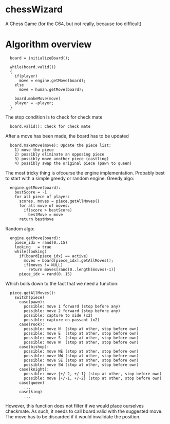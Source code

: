 # chessWizard
A Chess Game (for the C64, but not really, because too difficult)

# Algorithm overview
```
  board = initializeBoard();

  while(board.valid())
  {
    if(player)
      move = engine.getMove(board);
    else
      move = human.getMove(board);

    board.makeMove(move)
    player = ~player;
  }
```

The stop condition is to check for check mate
```
  board.valid(): Check for check mate
```

After a move has been made, the board has to be updated
```
  board.makeMove(move): Update the piece list:
    1) move the piece
    2) possibly eliminate an opposing piece
    3) possibly move another piece (castling)
    4) possibly swap the original piece (pawn to queen)
```

The most tricky thing is ofcourse the engine implementation. Probably
best to start with a simple greedy or random engine.
Greedy algo:
```
  engine.getMove(board):
    bestScore = -1
    for all piece of player:
      scores, moves = piece.getAllMoves()
      for all move of moves:
        if(score > bestScore)
          bestMove = move
      return bestMove
```

Random algo:
```
  engine.getMove(board):
    piece_idx = rand(0..15)
    looking   = true
    while(looking)
      if(board[piece_idx] == active)
        moves = board[piece_idx].getAllMoves();
        if(moves != NULL)
          return moves[rand(0..length(moves)-1)]
      piece_idx = rand(0..15)
```

Which boils down to the fact that we need a function:
```
  piece.getAllMoves():
    switch(piece)
      case(pawn):
        possible: move 1 forward (stop before any)
        possible: move 2 forward (stop before any)
        possible: capture to side (x2)
        possible: capture en-passant (x2)
      case(rook):
        possible: move N  (stop at other, stop before own)
        possible: move E  (stop at other, stop before own)
        possible: move S  (stop at other, stop before own)
        possible: move W  (stop at other, stop before own)
      case(bishop):
        possible: move NE (stop at other, stop before own)
        possible: move NW (stop at other, stop before own)
        possible: move SE (stop at other, stop before own)
        possible: move SW (stop at other, stop before own)
      case(knight):
        possible: move {+/-2, +/-1} (stop at other, stop before own)
        possible: move {+/-1, +/-2} (stop at other, stop before own)
      case(queen)
        ...
      case(king)
        ...
```
However, this function does not filter if we would place ourselves checkmate.
As such, it needs to call board.valid with the suggested move. The move has
to be discarded if it would invalidate the position.

